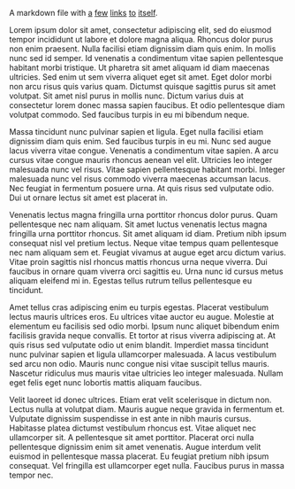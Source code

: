 A markdown file with [a](/A/E/N.md) [few](/A/E/N.md) [links](/A/E/N.md) [to](/A/E/N.md) [itself](/A/E/N.md).


Lorem ipsum dolor sit amet, consectetur adipiscing elit, sed do eiusmod tempor incididunt ut labore et dolore magna aliqua. Rhoncus dolor purus non enim praesent. Nulla facilisi etiam dignissim diam quis enim. In mollis nunc sed id semper. Id venenatis a condimentum vitae sapien pellentesque habitant morbi tristique. Ut pharetra sit amet aliquam id diam maecenas ultricies. Sed enim ut sem viverra aliquet eget sit amet. Eget dolor morbi non arcu risus quis varius quam. Dictumst quisque sagittis purus sit amet volutpat. Sit amet nisl purus in mollis nunc. Dictum varius duis at consectetur lorem donec massa sapien faucibus. Et odio pellentesque diam volutpat commodo. Sed faucibus turpis in eu mi bibendum neque.

Massa tincidunt nunc pulvinar sapien et ligula. Eget nulla facilisi etiam dignissim diam quis enim. Sed faucibus turpis in eu mi. Nunc sed augue lacus viverra vitae congue. Venenatis a condimentum vitae sapien. A arcu cursus vitae congue mauris rhoncus aenean vel elit. Ultricies leo integer malesuada nunc vel risus. Vitae sapien pellentesque habitant morbi. Integer malesuada nunc vel risus commodo viverra maecenas accumsan lacus. Nec feugiat in fermentum posuere urna. At quis risus sed vulputate odio. Dui ut ornare lectus sit amet est placerat in.

Venenatis lectus magna fringilla urna porttitor rhoncus dolor purus. Quam pellentesque nec nam aliquam. Sit amet luctus venenatis lectus magna fringilla urna porttitor rhoncus. Sit amet aliquam id diam. Pretium nibh ipsum consequat nisl vel pretium lectus. Neque vitae tempus quam pellentesque nec nam aliquam sem et. Feugiat vivamus at augue eget arcu dictum varius. Vitae proin sagittis nisl rhoncus mattis rhoncus urna neque viverra. Dui faucibus in ornare quam viverra orci sagittis eu. Urna nunc id cursus metus aliquam eleifend mi in. Egestas tellus rutrum tellus pellentesque eu tincidunt.

Amet tellus cras adipiscing enim eu turpis egestas. Placerat vestibulum lectus mauris ultrices eros. Eu ultrices vitae auctor eu augue. Molestie at elementum eu facilisis sed odio morbi. Ipsum nunc aliquet bibendum enim facilisis gravida neque convallis. Et tortor at risus viverra adipiscing at. At quis risus sed vulputate odio ut enim blandit. Imperdiet massa tincidunt nunc pulvinar sapien et ligula ullamcorper malesuada. A lacus vestibulum sed arcu non odio. Mauris nunc congue nisi vitae suscipit tellus mauris. Nascetur ridiculus mus mauris vitae ultricies leo integer malesuada. Nullam eget felis eget nunc lobortis mattis aliquam faucibus.

Velit laoreet id donec ultrices. Etiam erat velit scelerisque in dictum non. Lectus nulla at volutpat diam. Mauris augue neque gravida in fermentum et. Vulputate dignissim suspendisse in est ante in nibh mauris cursus. Habitasse platea dictumst vestibulum rhoncus est. Vitae aliquet nec ullamcorper sit. A pellentesque sit amet porttitor. Placerat orci nulla pellentesque dignissim enim sit amet venenatis. Augue interdum velit euismod in pellentesque massa placerat. Eu feugiat pretium nibh ipsum consequat. Vel fringilla est ullamcorper eget nulla. Faucibus purus in massa tempor nec.